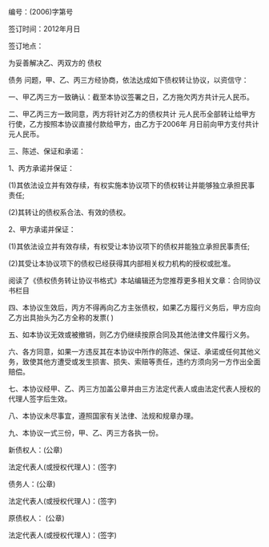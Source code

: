 
 


编号：(2006)字第号


签订时间：2012年月日


签订地点：


为妥善解决乙、丙双方的
债权

债务
问题，甲、乙、丙三方经协商，依法达成如下债权转让协议，以资信守：


一、甲乙丙三方一致确认：截至本协议签署之日，乙方拖欠丙方共计元人民币。


二、甲乙丙三方一致同意，丙方将针对乙方的债权共计 元人民币全部转让给甲方行使，乙方按照本协议直接付款给甲方，由乙方于2006年 月日前向甲方支付共计 元人民币。


三、陈述、保证和承诺：


1、丙方承诺并保证：


(1)其依法设立并有效存续，有权实施本协议项下的债权转让并能够独立承担民事责任;


(2)其转让的债权系合法、有效的债权。


2、甲方承诺并保证：


(1)其依法设立并有效存续，有权受让本协议项下的债权并能独立承担民事责任;


(2)其受让本协议项下的债权已经获得其内部相关权力机构的授权或批准。


阅读了《债权债务转让协议书格式》本站编辑还为您推荐更多相关文章：合同协议书栏目


四、本协议生效后，丙方不得再向乙方主张债权，如果乙方履行义务后，甲方应向乙方出具抬头为乙方全称的发票( )


五、如本协议无效或被撤销，则乙方仍继续按原合同及其他法律文件履行义务。


六、各方同意，如果一方违反其在本协议中所作的陈述、保证、承诺或任何其他义务，致使其他方遭受或发生损害、损失、索赔等责任，违约方须向另一方作出全面赔偿。


七、本协议经甲、乙、丙三方加盖公章并由三方法定代表人或由法定代表人授权的代理人签字后生效。


八、本协议未尽事宜，遵照国家有关法律、法规和规章办理。


九、本协议一式三份，甲、乙、丙三方各执一份。


新债权人：(公章)


法定代表人(或授权代理人)：(签字)


债务人：(公章)


法定代表人(或授权代理人)：(签字)


原债权人： (公章)


法定代表人(或授权代理人)：(签字)
 


 

 
 
 
 
 
  


  
 

  


  


  
 
 
 
 

